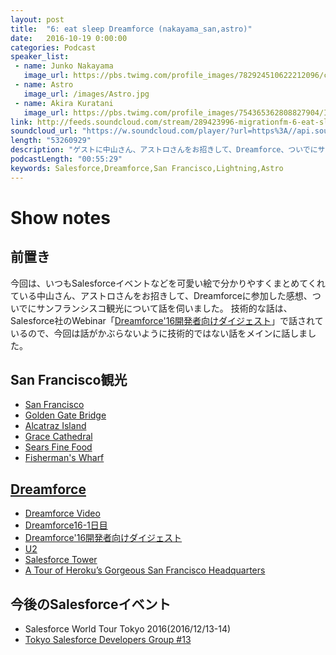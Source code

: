 ```yaml
---
layout: post
title:  "6: eat sleep Dreamforce (nakayama_san,astro)"
date:   2016-10-19 0:00:00
categories: Podcast
speaker_list:
 - name: Junko Nakayama
   image_url: https://pbs.twimg.com/profile_images/782924510622212096/cb2G5SkR.jpg
 - name: Astro
   image_url: /images/Astro.jpg
 - name: Akira Kuratani
   image_url: https://pbs.twimg.com/profile_images/754365362808827904/Ig84TgbE_400x400.jpg
link: http://feeds.soundcloud.com/stream/289423996-migrationfm-6-eat-sleep-dreamforce-nakayama_san-big-astro.mp3
soundcloud_url: "https://w.soundcloud.com/player/?url=https%3A//api.soundcloud.com/tracks/289423996&amp;color=ff5500&amp;auto_play=false&amp;hide_related=false&amp;show_comments=true&amp;show_user=true&amp;show_reposts=false"
length: "53260929"
description: "ゲストに中山さん、アストロさんをお招きして、Dreamforce、ついでにサンフランシスコ旅行について話しました。"
podcastLength: "00:55:29"
keywords: Salesforce,Dreamforce,San Francisco,Lightning,Astro
---
```


# Show notes

## 前置き

今回は、いつもSalesforceイベントなどを可愛い絵で分かりやすくまとめてくれている中山さん、アストロさんをお招きして、Dreamforceに参加した感想、ついでにサンフランシスコ観光について話を伺いました。
技術的な話は、Salesforce社のWebinar「[Dreamforce'16開発者向けダイジェスト](https://blog.migration.fm/the-times-they-are-a-changin-39e3d10887dc#.nhny1ab2b)」で話されているので、今回は話がかぶらないように技術的ではない話をメインに話しました。

## San Francisco観光

- [San Francisco](https://ja.wikipedia.org/wiki/%E3%82%B5%E3%83%B3%E3%83%95%E3%83%A9%E3%83%B3%E3%82%B7%E3%82%B9%E3%82%B3)
- [Golden Gate Bridge](https://ja.wikipedia.org/wiki/%E3%82%B4%E3%83%BC%E3%83%AB%E3%83%87%E3%83%B3%E3%83%BB%E3%82%B2%E3%83%BC%E3%83%88%E3%83%BB%E3%83%96%E3%83%AA%E3%83%83%E3%82%B8)
- [Alcatraz Island](https://ja.wikipedia.org/wiki/%E3%82%A2%E3%83%AB%E3%82%AB%E3%83%88%E3%83%A9%E3%82%BA%E5%B3%B6)
- [Grace Cathedral](https://ja.wikipedia.org/wiki/%E3%82%B0%E3%83%AC%E3%83%BC%E3%82%B9%E5%A4%A7%E8%81%96%E5%A0%82)
- [Sears Fine Food](https://www.travelbook.co.jp/spot/21608)
- [Fisherman's Wharf](https://ja.m.wikipedia.org/wiki/%E3%83%95%E3%82%A3%E3%83%83%E3%82%B7%E3%83%A3%E3%83%BC%E3%83%9E%E3%83%B3%E3%82%BA%E3%83%AF%E3%83%BC%E3%83%95_(%E3%82%B5%E3%83%B3%E3%83%95%E3%83%A9%E3%83%B3%E3%82%B7%E3%82%B9%E3%82%B3))

## [Dreamforce](https://www.salesforce.com/dreamforce/DF16/)

- [Dreamforce Video](https://m.youtube.com/user/dreamforce)
- [Dreamforce16-1日目](http://blog.flect.co.jp/.s/salesforce/2016/10/dreamforce16-1-11d1.html)
- [Dreamforce'16開発者向けダイジェスト](https://blog.migration.fm/the-times-they-are-a-changin-39e3d10887dc#.nhny1ab2b)
- [U2](https://ja.wikipedia.org/wiki/U2)
- [Salesforce Tower](https://www.facebook.com/SalesforceTower/)
- [A Tour of Heroku’s Gorgeous San Francisco Headquarters](http://www.officelovin.com/2015/06/01/a-tour-of-herokus-gorgeous-san-francisco-headquarters-2/)

## 今後のSalesforceイベント
- Salesforce World Tour Tokyo 2016(2016/12/13-14)
- [Tokyo Salesforce Developers Group #13](http://www.meetup.com/ja-JP/Tokyo-Salesforce-Developer-Group/events/233881766/)
